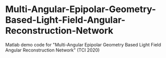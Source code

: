 # Multi-Angular-Epipolar-Geometry-Based-Light-Field-Angular-Reconstruction-Network
Matlab demo code for "Multi-Angular Epipolar Geometry Based Light Field Angular Reconstruction Network" (TCI 2020)
